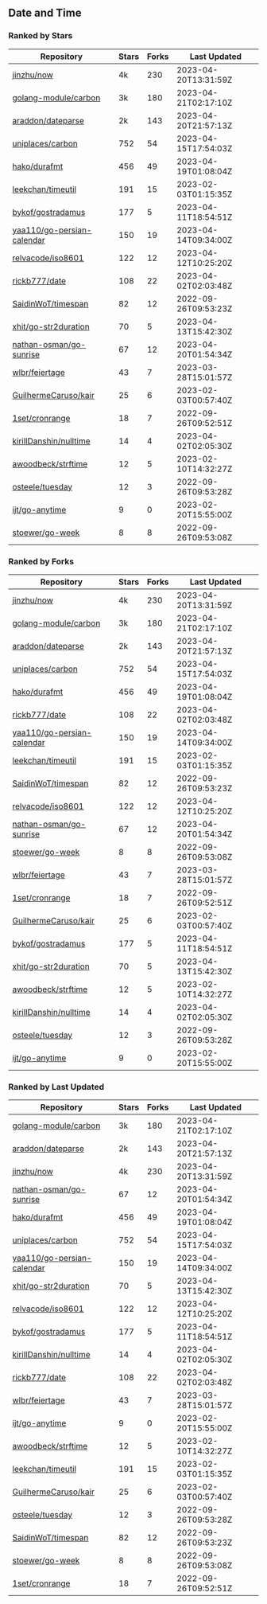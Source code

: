 ## Date and Time

### Ranked by Stars

| Repository | Stars | Forks | Last Updated |
|------------|-------|-------|--------------|
| [jinzhu/now](https://github.com/jinzhu/now) | 4k | 230 | 2023-04-20T13:31:59Z |
| [golang-module/carbon](https://github.com/golang-module/carbon) | 3k | 180 | 2023-04-21T02:17:10Z |
| [araddon/dateparse](https://github.com/araddon/dateparse) | 2k | 143 | 2023-04-20T21:57:13Z |
| [uniplaces/carbon](https://github.com/uniplaces/carbon) | 752 | 54 | 2023-04-15T17:54:03Z |
| [hako/durafmt](https://github.com/hako/durafmt) | 456 | 49 | 2023-04-19T01:08:04Z |
| [leekchan/timeutil](https://github.com/leekchan/timeutil) | 191 | 15 | 2023-02-03T01:15:35Z |
| [bykof/gostradamus](https://github.com/bykof/gostradamus) | 177 | 5 | 2023-04-11T18:54:51Z |
| [yaa110/go-persian-calendar](https://github.com/yaa110/go-persian-calendar) | 150 | 19 | 2023-04-14T09:34:00Z |
| [relvacode/iso8601](https://github.com/relvacode/iso8601) | 122 | 12 | 2023-04-12T10:25:20Z |
| [rickb777/date](https://github.com/rickb777/date) | 108 | 22 | 2023-04-02T02:03:48Z |
| [SaidinWoT/timespan](https://github.com/SaidinWoT/timespan) | 82 | 12 | 2022-09-26T09:53:23Z |
| [xhit/go-str2duration](https://github.com/xhit/go-str2duration) | 70 | 5 | 2023-04-13T15:42:30Z |
| [nathan-osman/go-sunrise](https://github.com/nathan-osman/go-sunrise) | 67 | 12 | 2023-04-20T01:54:34Z |
| [wlbr/feiertage](https://github.com/wlbr/feiertage) | 43 | 7 | 2023-03-28T15:01:57Z |
| [GuilhermeCaruso/kair](https://github.com/GuilhermeCaruso/kair) | 25 | 6 | 2023-02-03T00:57:40Z |
| [1set/cronrange](https://github.com/1set/cronrange) | 18 | 7 | 2022-09-26T09:52:51Z |
| [kirillDanshin/nulltime](https://github.com/kirillDanshin/nulltime) | 14 | 4 | 2023-04-02T02:05:30Z |
| [awoodbeck/strftime](https://github.com/awoodbeck/strftime) | 12 | 5 | 2023-02-10T14:32:27Z |
| [osteele/tuesday](https://github.com/osteele/tuesday) | 12 | 3 | 2022-09-26T09:53:28Z |
| [ijt/go-anytime](https://github.com/ijt/go-anytime) | 9 | 0 | 2023-02-20T15:55:00Z |
| [stoewer/go-week](https://github.com/stoewer/go-week) | 8 | 8 | 2022-09-26T09:53:08Z |

### Ranked by Forks

| Repository | Stars | Forks | Last Updated |
|------------|-------|-------|--------------|
| [jinzhu/now](https://github.com/jinzhu/now) | 4k | 230 | 2023-04-20T13:31:59Z |
| [golang-module/carbon](https://github.com/golang-module/carbon) | 3k | 180 | 2023-04-21T02:17:10Z |
| [araddon/dateparse](https://github.com/araddon/dateparse) | 2k | 143 | 2023-04-20T21:57:13Z |
| [uniplaces/carbon](https://github.com/uniplaces/carbon) | 752 | 54 | 2023-04-15T17:54:03Z |
| [hako/durafmt](https://github.com/hako/durafmt) | 456 | 49 | 2023-04-19T01:08:04Z |
| [rickb777/date](https://github.com/rickb777/date) | 108 | 22 | 2023-04-02T02:03:48Z |
| [yaa110/go-persian-calendar](https://github.com/yaa110/go-persian-calendar) | 150 | 19 | 2023-04-14T09:34:00Z |
| [leekchan/timeutil](https://github.com/leekchan/timeutil) | 191 | 15 | 2023-02-03T01:15:35Z |
| [SaidinWoT/timespan](https://github.com/SaidinWoT/timespan) | 82 | 12 | 2022-09-26T09:53:23Z |
| [relvacode/iso8601](https://github.com/relvacode/iso8601) | 122 | 12 | 2023-04-12T10:25:20Z |
| [nathan-osman/go-sunrise](https://github.com/nathan-osman/go-sunrise) | 67 | 12 | 2023-04-20T01:54:34Z |
| [stoewer/go-week](https://github.com/stoewer/go-week) | 8 | 8 | 2022-09-26T09:53:08Z |
| [wlbr/feiertage](https://github.com/wlbr/feiertage) | 43 | 7 | 2023-03-28T15:01:57Z |
| [1set/cronrange](https://github.com/1set/cronrange) | 18 | 7 | 2022-09-26T09:52:51Z |
| [GuilhermeCaruso/kair](https://github.com/GuilhermeCaruso/kair) | 25 | 6 | 2023-02-03T00:57:40Z |
| [bykof/gostradamus](https://github.com/bykof/gostradamus) | 177 | 5 | 2023-04-11T18:54:51Z |
| [xhit/go-str2duration](https://github.com/xhit/go-str2duration) | 70 | 5 | 2023-04-13T15:42:30Z |
| [awoodbeck/strftime](https://github.com/awoodbeck/strftime) | 12 | 5 | 2023-02-10T14:32:27Z |
| [kirillDanshin/nulltime](https://github.com/kirillDanshin/nulltime) | 14 | 4 | 2023-04-02T02:05:30Z |
| [osteele/tuesday](https://github.com/osteele/tuesday) | 12 | 3 | 2022-09-26T09:53:28Z |
| [ijt/go-anytime](https://github.com/ijt/go-anytime) | 9 | 0 | 2023-02-20T15:55:00Z |

### Ranked by Last Updated

| Repository | Stars | Forks | Last Updated |
|------------|-------|-------|--------------|
| [golang-module/carbon](https://github.com/golang-module/carbon) | 3k | 180 | 2023-04-21T02:17:10Z |
| [araddon/dateparse](https://github.com/araddon/dateparse) | 2k | 143 | 2023-04-20T21:57:13Z |
| [jinzhu/now](https://github.com/jinzhu/now) | 4k | 230 | 2023-04-20T13:31:59Z |
| [nathan-osman/go-sunrise](https://github.com/nathan-osman/go-sunrise) | 67 | 12 | 2023-04-20T01:54:34Z |
| [hako/durafmt](https://github.com/hako/durafmt) | 456 | 49 | 2023-04-19T01:08:04Z |
| [uniplaces/carbon](https://github.com/uniplaces/carbon) | 752 | 54 | 2023-04-15T17:54:03Z |
| [yaa110/go-persian-calendar](https://github.com/yaa110/go-persian-calendar) | 150 | 19 | 2023-04-14T09:34:00Z |
| [xhit/go-str2duration](https://github.com/xhit/go-str2duration) | 70 | 5 | 2023-04-13T15:42:30Z |
| [relvacode/iso8601](https://github.com/relvacode/iso8601) | 122 | 12 | 2023-04-12T10:25:20Z |
| [bykof/gostradamus](https://github.com/bykof/gostradamus) | 177 | 5 | 2023-04-11T18:54:51Z |
| [kirillDanshin/nulltime](https://github.com/kirillDanshin/nulltime) | 14 | 4 | 2023-04-02T02:05:30Z |
| [rickb777/date](https://github.com/rickb777/date) | 108 | 22 | 2023-04-02T02:03:48Z |
| [wlbr/feiertage](https://github.com/wlbr/feiertage) | 43 | 7 | 2023-03-28T15:01:57Z |
| [ijt/go-anytime](https://github.com/ijt/go-anytime) | 9 | 0 | 2023-02-20T15:55:00Z |
| [awoodbeck/strftime](https://github.com/awoodbeck/strftime) | 12 | 5 | 2023-02-10T14:32:27Z |
| [leekchan/timeutil](https://github.com/leekchan/timeutil) | 191 | 15 | 2023-02-03T01:15:35Z |
| [GuilhermeCaruso/kair](https://github.com/GuilhermeCaruso/kair) | 25 | 6 | 2023-02-03T00:57:40Z |
| [osteele/tuesday](https://github.com/osteele/tuesday) | 12 | 3 | 2022-09-26T09:53:28Z |
| [SaidinWoT/timespan](https://github.com/SaidinWoT/timespan) | 82 | 12 | 2022-09-26T09:53:23Z |
| [stoewer/go-week](https://github.com/stoewer/go-week) | 8 | 8 | 2022-09-26T09:53:08Z |
| [1set/cronrange](https://github.com/1set/cronrange) | 18 | 7 | 2022-09-26T09:52:51Z |

